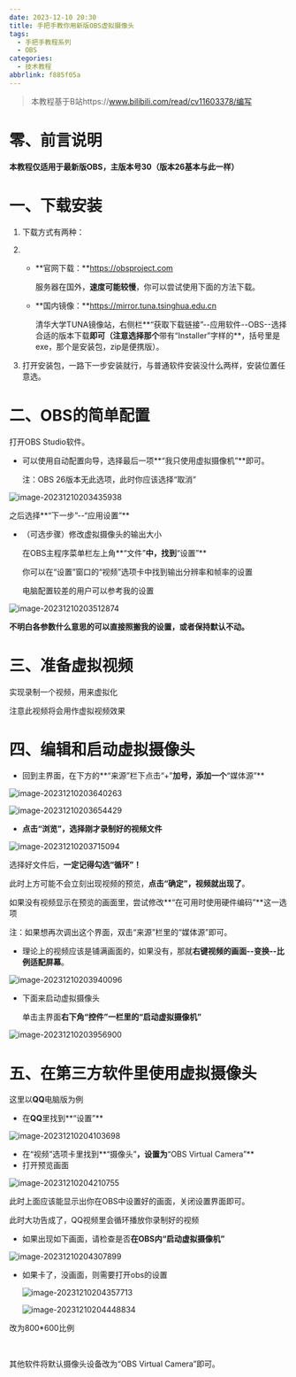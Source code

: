 ```yaml
---
date: 2023-12-10 20:30
title: 手把手教你用新版OBS虚拟摄像头
tags:
  - 手把手教程系列
  - OBS
categories:
  - 技术教程
abbrlink: f885f05a
---
```


> 本教程基于B站https://www.bilibili.com/read/cv11603378/编写

# 零、前言说明

**本教程仅适用于最新版OBS，主版本号30（版本26基本与此一样）**

# 一、下载安装 

1. 下载方式有两种：

2. - **官网下载：**https://obsproject.com

     服务器在国外，**速度可能较慢**，你可以尝试使用下面的方法下载。

   - **国内镜像：**https://mirror.tuna.tsinghua.edu.cn

     清华大学TUNA镜像站，右侧栏**“获取下载链接”--应用软件--OBS--选择合适的版本下载**即可（注意选择那个**带有“Installer”字样的**，括号里是exe，那个是安装包，zip是便携版）。

3. 打开安装包，一路下一步安装就行，与普通软件安装没什么两样，安装位置任意选。

# 二、OBS的简单配置 

打开OBS Studio软件。

- 可以使用自动配置向导，选择最后一项**“我只使用虚拟摄像机”**即可。

  注：OBS 26版本无此选项，此时你应该选择“取消”

![image-20231210203435938](../img/obs/image-20231210203435938.png)

之后选择**“下一步”--“应用设置”**

- （可选步骤）修改虚拟摄像头的输出大小

  在OBS主程序菜单栏左上角**“文件”**中，找到**“设置”**

  你可以在“设置”窗口的“视频”选项卡中找到输出分辨率和帧率的设置

  电脑配置较差的用户可以参考我的设置

![image-20231210203512874](../img/obs/image-20231210203512874.png)

**不明白各参数什么意思的可以直接照搬我的设置，或者保持默认不动。**

# 三、准备虚拟视频 

实现录制一个视频，用来虚拟化

注意此视频将会用作虚拟视频效果

# 四、编辑和启动虚拟摄像头 

- 回到主界面，在下方的**“来源”栏下点击“+”**加号，添加一个**“媒体源”**

![image-20231210203640263](../img/obs/image-20231210203640263.png)

![image-20231210203654429](../img/obs/image-20231210203654429.png)

- **点击“浏览”，选择刚才录制好的视频文件**

![image-20231210203715094](../img/obs/image-20231210203715094.png)

选择好文件后，**一定记得勾选“循环”！**

此时上方可能不会立刻出现视频的预览，**点击“确定”，视频就出现了**。

如果没有视频显示在预览的画面里，尝试修改**“在可用时使用硬件编码”**这一选项

注：如果想再次调出这个界面，双击“来源”栏里的“媒体源”即可。

- 理论上的视频应该是铺满画面的，如果没有，那就**右键视频的画面--变换--比例适配屏幕**。

![image-20231210203940096](../img/obs/image-20231210203940096.png)

- 下面来启动虚拟摄像头

  单击主界面**右下角“控件”一栏里的“启动虚拟摄像机”**

![image-20231210203956900](../img/obs/image-20231210203956900.png)

# 五、在第三方软件里使用虚拟摄像头

这里以**QQ**电脑版为例

- 在**QQ**里找到**“设置”**

![image-20231210204103698](../img/obs/image-20231210204103698.png)

- 在“视频”选项卡里找到**“摄像头”**，设置为**“OBS Virtual Camera”**
- 打开预览画面

![image-20231210204210755](../img/obs/image-20231210204210755.png)

此时上面应该能显示出你在OBS中设置好的画面，关闭设置界面即可。

此时大功告成了，QQ视频里会循环播放你录制好的视频

- 如果出现如下画面，请检查是否**在OBS内“启动虚拟摄像机”**

![image-20231210204307899](../img/obs/image-20231210204307899.png)

- 如果卡了，没画面，则需要打开obs的设置

  ![image-20231210204357713](../img/obs/image-20231210204357713.png)

  ![image-20231210204448834](../img/obs/image-20231210204448834.png)

改为800*600比例

<br/>

其他软件将默认摄像头设备改为“OBS Virtual Camera”即可。